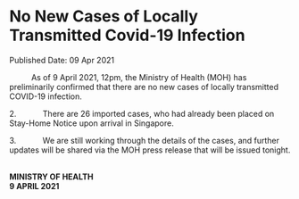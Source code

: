 <html>
    <meta http-equiv="Content-Type" content="text/html; charset=utf-8"/>
    <meta charset="utf-8"/>
    <title>No New Cases of Locally Transmitted Covid-19 Infection</title>
    <body><h1>No New Cases of Locally Transmitted Covid-19 Infection</h1>
    <p>Published Date: 09 Apr 2021</p> <p>&nbsp; &nbsp; &nbsp; &nbsp; &nbsp; As of 9 April 2021, 12pm, the Ministry of Health (MOH) has preliminarily confirmed that there are no new cases of locally transmitted COVID-19 infection.</p><p>2.&nbsp;&nbsp;&nbsp;&nbsp;&nbsp;&nbsp;&nbsp;&nbsp;&nbsp;&nbsp;&nbsp; There are 26 imported cases, who had already been placed on Stay-Home Notice upon arrival in Singapore.<br></p><p>3.&nbsp;&nbsp;&nbsp;&nbsp;&nbsp;&nbsp;&nbsp;&nbsp;&nbsp;&nbsp;&nbsp; We are still working through the details of the cases, and further updates will be shared via the MOH press release that will be issued tonight.<br></p><p><strong><br>MINISTRY OF HEALTH<br>9 APRIL 2021</strong></p></body>
</html>